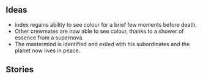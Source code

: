 ## Ideas

- index regains ability to see colour for a brief few moments before death. 
- Other crewmates are now able to see colour, thanks to a shower of essence from a supernova. 
- The mastermind is identified and exiled with his subordinates and the planet now lives in peace.

## Stories
